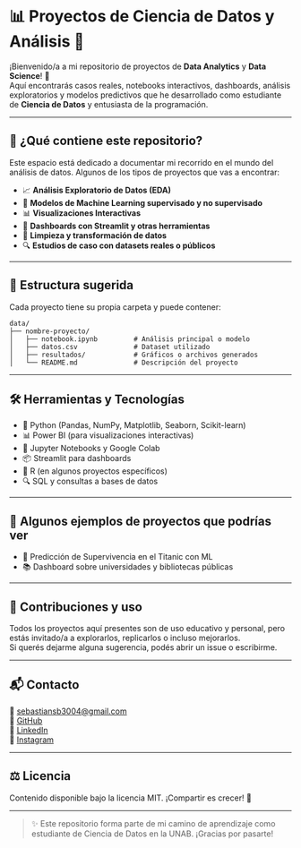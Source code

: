 # 📊 Proyectos de Ciencia de Datos y Análisis 📁

¡Bienvenido/a a mi repositorio de proyectos de **Data Analytics** y **Data Science**! 🚀  
Aquí encontrarás casos reales, notebooks interactivos, dashboards, análisis exploratorios y modelos predictivos que he desarrollado como estudiante de **Ciencia de Datos** y entusiasta de la programación.

---

## 🧠 ¿Qué contiene este repositorio?

Este espacio está dedicado a documentar mi recorrido en el mundo del análisis de datos. Algunos de los tipos de proyectos que vas a encontrar:

- 📈 **Análisis Exploratorio de Datos (EDA)**
- 🤖 **Modelos de Machine Learning supervisado y no supervisado**
- 📊 **Visualizaciones Interactivas**
- 📁 **Dashboards con Streamlit y otras herramientas**
- 🧹 **Limpieza y transformación de datos**
- 🔍 **Estudios de caso con datasets reales o públicos**

---

## 📂 Estructura sugerida

Cada proyecto tiene su propia carpeta y puede contener:

```
data/
├── nombre-proyecto/
│   ├── notebook.ipynb         # Análisis principal o modelo
│   ├── datos.csv              # Dataset utilizado
│   ├── resultados/            # Gráficos o archivos generados
│   └── README.md              # Descripción del proyecto

```

---

## 🛠️ Herramientas y Tecnologías

- 🐍 Python (Pandas, NumPy, Matplotlib, Seaborn, Scikit-learn)
- 📊 Power BI (para visualizaciones interactivas)
- 📄 Jupyter Notebooks y Google Colab
- 📦 Streamlit para dashboards
- 🧪 R (en algunos proyectos específicos)
- 🔍 SQL y consultas a bases de datos

---

## 🌟 Algunos ejemplos de proyectos que podrías ver

- 🚢 Predicción de Supervivencia en el Titanic con ML
- 📚 Dashboard sobre universidades y bibliotecas públicas


---

## 🤝 Contribuciones y uso

Todos los proyectos aquí presentes son de uso educativo y personal, pero estás invitado/a a explorarlos, replicarlos o incluso mejorarlos.  
Si querés dejarme alguna sugerencia, podés abrir un issue o escribirme.

---

## 📬 Contacto

📧 sebastiansb3004@gmail.com  
🔗 [GitHub](https://github.com/Sebastian-Sanchez-Bentolila)  
🔗 [LinkedIn](https://www.linkedin.com/in/sebastian-sanchez-bentolila)  
📸 [Instagram](https://www.instagram.com/sebas_sanchez_bentolila)

---

## ⚖️ Licencia

Contenido disponible bajo la licencia MIT. ¡Compartir es crecer! 🌱

---

> ✨ Este repositorio forma parte de mi camino de aprendizaje como estudiante de Ciencia de Datos en la UNAB. ¡Gracias por pasarte!
